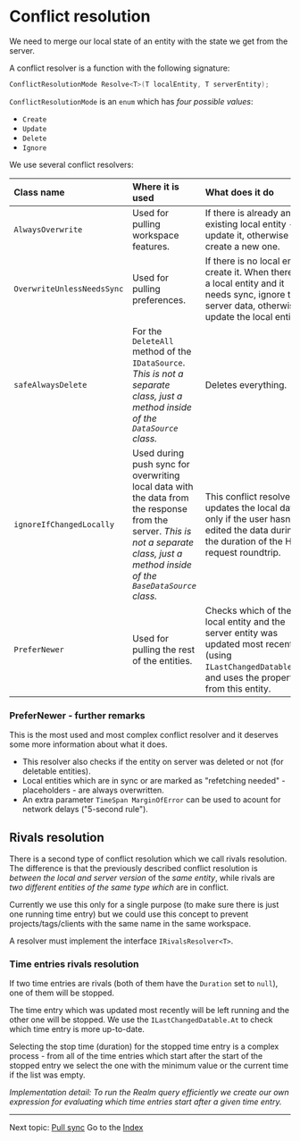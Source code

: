 Conflict resolution
===================

We need to merge our local state of an entity with the state we get from the server.

A conflict resolver is a function with the following signature:

```csharp
ConflictResolutionMode Resolve<T>(T localEntity, T serverEntity);
```

`ConflictResolutionMode` is an `enum` which has _four possible values_:

- `Create`
- `Update`
- `Delete`
- `Ignore`

We use several conflict resolvers:

| Class name | Where it is used | What does it do |
|:---------- |:---------------- |:----------------|
| `AlwaysOverwrite` | Used for pulling workspace features. | If there is already an existing local entity - update it, otherwise create a new one. |
| `OverwriteUnlessNeedsSync` | Used for pulling preferences. | If there is no local entity, create it. When there is a local entity and it needs sync, ignore the server data, otherwise update the local entity. |
| `safeAlwaysDelete` | For the `DeleteAll` method of the `IDataSource`. _This is not a separate class, just a method inside of the `DataSource` class._ | Deletes everything. |
| `ignoreIfChangedLocally` | Used during push sync for overwriting local data with the data from the response from the server.  _This is not a separate class, just a method inside of the `BaseDataSource` class._ | This conflict resolver updates the local data only if the user hasn't edited the data during the duration of the HTTP request roundtrip. |
| `PreferNewer` | Used for pulling the rest of the entities. | Checks which of the local entity and the server entity was updated most recently (using `ILastChangedDatable.At`) and uses the properties from this entity. |

### PreferNewer - further remarks

This is the most used and most complex conflict resolver and it deserves some more information about what it does.

- This resolver also checks if the entity on server was deleted or not (for deletable entities).
- Local entities which are in sync or are marked as "refetching needed" - placeholders - are always overwritten.
- An extra parameter `TimeSpan MarginOfError` can be used to acount for network delays ("5-second rule").

Rivals resolution
-----------------

There is a second type of conflict resolution which we call rivals resolution. The difference is that the previously described conflict resolution is _between the local and server version_ of the _same entity_, while rivals are _two different entities of the same type which_ are in conflict.

Currently we use this only for a single purpose (to make sure there is just one running time entry) but we could use this concept to prevent projects/tags/clients with the same name in the same workspace.

A resolver must implement the interface `IRivalsResolver<T>`.

### Time entries rivals resolution

If two time entries are rivals (both of them have the `Duration` set to `null`), one of them will be stopped.

The time entry which was updated most recently will be left running and the other one will be stopped. We use the `ILastChangedDatable.At` to check which time entry is more up-to-date.

Selecting the stop time (duration) for the stopped time entry is a complex process - from all of the time entries which start after the start of the stopped entry we select the one with the minimum value or the current time if the list was empty.

_Implementation detail: To run the Realm query efficiently we create our own expression for evaluating which time entries start after a given time entry._

---

Next topic: [Pull sync](pull-sync.md)
Go to the [Index](index.md)
